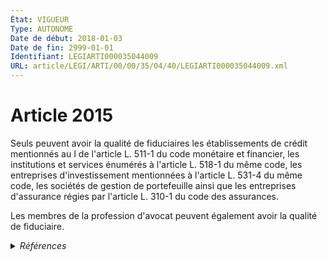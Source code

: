 ```yaml
---
État: VIGUEUR
Type: AUTONOME
Date de début: 2018-01-03
Date de fin: 2999-01-01
Identifiant: LEGIARTI000035044009
URL: article/LEGI/ARTI/00/00/35/04/40/LEGIARTI000035044009.xml
---
```


<h1>Article 2015</h1>

Seuls peuvent avoir la qualité de fiduciaires les établissements de crédit
mentionnés au I de l'article L. 511-1 du code monétaire et financier, les
institutions et services énumérés à l'article L. 518-1 du même code, les
entreprises d'investissement mentionnées à l'article L. 531-4 du même code, les
sociétés de gestion de portefeuille ainsi que les entreprises d'assurance régies
par l'article L. 310-1 du code des assurances.<br />

Les membres de la profession d'avocat peuvent également avoir la qualité de
fiduciaire.


<details>
  <summary><em>Références</em></summary>

  <h2>Articles faisant référence à l'article</h2>
  
  <ul>
    <li>
      <a href="https://legal.tricoteuses.fr//redirection/LEGIARTI000006796291?vers=git&vers=legifrance">Code des assurances - article L310-1 AUTONOME MODIFIE, en vigueur du 1990-07-01 au 1994-07-01</a> CITATION cible
    </li>
    <li>
      <a href="https://legal.tricoteuses.fr//redirection/LEGIARTI000022274643?vers=git&vers=legifrance">Code des assurances - article L310-1 AUTONOME MODIFIE, en vigueur du 2010-05-08 au 2016-01-01</a> CITATION cible
    </li>
    <li>
      <a href="https://legal.tricoteuses.fr//redirection/LEGIARTI000028635293?vers=git&vers=legifrance">Code monétaire et financier - article L511-1 AUTONOME MODIFIE, en vigueur du 2014-02-22 au 2015-05-23</a> CITATION cible
    </li>
    <li>
      <a href="https://legal.tricoteuses.fr//redirection/LEGIARTI000006654292?vers=git&vers=legifrance">Code monétaire et financier - article L511-1 AUTONOME MODIFIE, en vigueur du 2001-01-01 au 2014-01-01</a> CITATION cible
    </li>
    <li>
      <a href="https://legal.tricoteuses.fr//redirection/LEGIARTI000006656620?vers=git&vers=legifrance">Code monétaire et financier - article L518-1 AUTONOME MODIFIE, en vigueur du 2001-01-01 au 2001-05-16</a> CITATION cible
    </li>
    <li>
      <a href="https://legal.tricoteuses.fr//redirection/LEGIARTI000006656621?vers=git&vers=legifrance">Code monétaire et financier - article L518-1 AUTONOME MODIFIE, en vigueur du 2001-05-16 au 2003-08-02</a> CITATION cible
    </li>
    <li>
      <a href="https://legal.tricoteuses.fr//redirection/LEGIARTI000006656622?vers=git&vers=legifrance">Code monétaire et financier - article L518-1 AUTONOME MODIFIE, en vigueur du 2003-08-02 au 2005-05-07</a> CITATION cible
    </li>
    <li>
      <a href="https://legal.tricoteuses.fr//redirection/LEGIARTI000006656623?vers=git&vers=legifrance">Code monétaire et financier - article L518-1 AUTONOME MODIFIE, en vigueur du 2005-05-07 au 2005-12-31</a> CITATION cible
    </li>
    <li>
      <a href="https://legal.tricoteuses.fr//redirection/LEGIARTI000006656624?vers=git&vers=legifrance">Code monétaire et financier - article L518-1 AUTONOME MODIFIE, en vigueur du 2005-12-31 au 2008-08-06</a> CITATION cible
    </li>
    <li>
      <a href="https://legal.tricoteuses.fr//redirection/LEGIARTI000006657106?vers=git&vers=legifrance">Code monétaire et financier - article L531-4 AUTONOME MODIFIE, en vigueur du 2001-01-01 au 2001-05-16</a> CITATION cible
    </li>
    <li>
      <a href="https://legal.tricoteuses.fr//redirection/LEGIARTI000006657107?vers=git&vers=legifrance">Code monétaire et financier - article L531-4 AUTONOME MODIFIE, en vigueur du 2001-05-16 au 2018-01-03</a> CITATION cible
    </li>
    <li>
      <a href="https://legal.tricoteuses.fr//redirection/LEGIARTI000027643748?vers=git&vers=legifrance">Code monétaire et financier - article L511-1 AUTONOME MODIFIE, en vigueur du 2014-01-01 au 2014-02-22</a> CITATION cible
    </li>
    <li>
      <a href="https://legal.tricoteuses.fr//redirection/LEGIARTI000006796294?vers=git&vers=legifrance">Code des assurances - article L310-1 AUTONOME MODIFIE, en vigueur du 1995-01-01 au 2010-05-08</a> CITATION cible
    </li>
    <li>
      <a href="https://legal.tricoteuses.fr//redirection/LEGIARTI000034386700?vers=git&vers=legifrance">Code des assurances - article L310-1 AUTONOME VIGUEUR, en vigueur depuis le 2017-04-08</a> CITATION cible
    </li>
    <li>
      <a href="https://legal.tricoteuses.fr//redirection/LEGIARTI000006796289?vers=git&vers=legifrance">Code des assurances - article L310-1 AUTONOME MODIFIE, en vigueur du 1976-07-21 au 1981-01-08</a> CITATION cible
    </li>
    <li>
      <a href="https://legal.tricoteuses.fr//redirection/LEGIARTI000006796290?vers=git&vers=legifrance">Code des assurances - article L310-1 AUTONOME MODIFIE, en vigueur du 1981-01-08 au 1990-07-01</a> CITATION cible
    </li>
    <li>
      <a href="https://legal.tricoteuses.fr//redirection/LEGIARTI000006796292?vers=git&vers=legifrance">Code des assurances - article L310-1 AUTONOME MODIFIE, en vigueur du 1994-07-01 au 1994-08-10</a> CITATION cible
    </li>
    <li>
      <a href="https://legal.tricoteuses.fr//redirection/LEGIARTI000030623378?vers=git&vers=legifrance">Code monétaire et financier - article L511-1 AUTONOME MODIFIE, en vigueur du 2015-05-23 au 2021-06-26</a> CITATION cible
    </li>
    <li>
      <a href="https://legal.tricoteuses.fr//redirection/LEGIARTI000020142938?vers=git&vers=legifrance">Code monétaire et financier - article L518-1 AUTONOME MODIFIE, en vigueur du 2009-01-24 au 2010-05-01</a> CITATION cible
    </li>
    <li>
      <a href="https://legal.tricoteuses.fr//redirection/LEGIARTI000035042804?vers=git&vers=legifrance">Code monétaire et financier - article L531-4 AUTONOME MODIFIE, en vigueur du 2018-01-03 au 2021-06-26</a> CITATION cible
    </li>
    <li>
      <a href="https://legal.tricoteuses.fr//redirection/LEGIARTI000022175480?vers=git&vers=legifrance">Code monétaire et financier - article L518-1 AUTONOME VIGUEUR, en vigueur depuis le 2010-05-01</a> CITATION cible
    </li>
    <li>
      <a href="https://legal.tricoteuses.fr//redirection/LEGIARTI000019300483?vers=git&vers=legifrance">Code monétaire et financier - article L518-1 AUTONOME MODIFIE, en vigueur du 2008-08-06 au 2009-01-24</a> CITATION cible
    </li>
    <li>
      <a href="https://legal.tricoteuses.fr//redirection/LEGIARTI000043706789?vers=git&vers=legifrance">Code monétaire et financier - article L511-1 AUTONOME VIGUEUR, en vigueur depuis le 2021-06-26</a> CITATION cible
    </li>
    <li>
      <a href="https://legal.tricoteuses.fr//redirection/LEGIARTI000043706826?vers=git&vers=legifrance">Code monétaire et financier - article L531-4 AUTONOME VIGUEUR, en vigueur depuis le 2021-06-26</a> CITATION cible
    </li>
    <li>
      <a href="https://legal.tricoteuses.fr//redirection/LEGIARTI000006796293?vers=git&vers=legifrance">Code des assurances - article L310-1 AUTONOME MODIFIE, en vigueur du 1994-08-10 au 1995-01-01</a> CITATION cible
    </li>
    <li>
      <a href="https://legal.tricoteuses.fr//redirection/LEGIARTI000030437612?vers=git&vers=legifrance">Code des assurances - article L310-1 AUTONOME MODIFIE, en vigueur du 2016-01-01 au 2017-04-08</a> CITATION cible
    </li>
    <li>
      <a href="https://legal.tricoteuses.fr//redirection/LEGIARTI000035014381?vers=git&vers=legifrance">Ordonnance n° 2017-1107 du 22 juin 2017 relative aux marchés d'instruments financiers et à la séparation du régime juridique des sociétés de gestion de portefeuille de celui des entreprises d'investissement - article 17 ENTIEREMENT_MODIF</a> MODIFIE source
    </li>
  </ul>
  
  <h2>Références faites par l'article</h2>
  
  <ul>
    <li>
      2007-02-19 CITATION cible <a href="https://legal.tricoteuses.fr//redirection/LEGIARTI000019288910?vers=git&vers=legifrance">Loi n° 2007-211 du 19 février 2007 instituant la fiducie (1). - article 12 AUTONOME VIGUEUR, en vigueur depuis le 2009-02-01</a>
    </li>
    <li>
      2016-12-21 CITATION cible <a href="https://legal.tricoteuses.fr//redirection/LEGIARTI000033666808?vers=git&vers=legifrance">Décret n° 2016-1793 du 21 décembre 2016 relatif à la désignation par le service TRACFIN des personnes ou opérations présentant un risque important de blanchiment et de financement du terrorisme - article 1 ENTIEREMENT_MODIF</a>
    </li>
    <li>
      2017-06-22 MODIFIE cible <a href="https://legal.tricoteuses.fr//redirection/LEGIARTI000035014381?vers=git&vers=legifrance">Ordonnance n° 2017-1107 du 22 juin 2017 relative aux marchés d'instruments financiers et à la séparation du régime juridique des sociétés de gestion de portefeuille de celui des entreprises d'investissement - article 17 ENTIEREMENT_MODIF</a>
    </li>
    <li>
      2999-01-01 CONCORDE source <a href="https://legal.tricoteuses.fr//redirection/LEGIARTI000006448132?vers=git&vers=legifrance">Code civil - article 2292 AUTONOME TRANSFERE, en vigueur du 2004-06-01 au 2006-03-24</a>
    </li>
    <li>
      2999-01-01 CONCORDANCE cible <a href="https://legal.tricoteuses.fr//redirection/LEGIARTI000006448133?vers=git&vers=legifrance">Code civil - article 2292 AUTONOME MODIFIE, en vigueur du 2006-03-24 au 2022-01-01</a>
    </li>
    <li>
      2999-01-01 CITATION cible <a href="https://legal.tricoteuses.fr//redirection/LEGIARTI000041578078?vers=git&vers=legifrance">Code monétaire et financier - article L561-25 AUTONOME VIGUEUR, en vigueur depuis le 2020-02-14</a>
    </li>
    <li>
      2999-01-01 CITATION cible <a href="https://legal.tricoteuses.fr//redirection/LEGIARTI000036821894?vers=git&vers=legifrance">Code monétaire et financier - article R561-36-1 AUTONOME VIGUEUR, en vigueur depuis le 2018-10-01</a>
    </li>
    <li>
      2999-01-01 CITATION cible <a href="https://legal.tricoteuses.fr//redirection/LEGIARTI000033668259?vers=git&vers=legifrance">Code monétaire et financier - article R561-37-1 AUTONOME TRANSFERE, en vigueur du 2017-01-01 au 2018-10-01</a>
    </li>
    <li>
      2999-01-01 CITATION source <a href="https://legal.tricoteuses.fr//redirection/LEGIARTI000006654292?vers=git&vers=legifrance">Code monétaire et financier - article L511-1 AUTONOME MODIFIE, en vigueur du 2001-01-01 au 2014-01-01</a>
    </li>
    <li>
      2999-01-01 CITATION source <a href="https://legal.tricoteuses.fr//redirection/LEGIARTI000006656620?vers=git&vers=legifrance">Code monétaire et financier - article L518-1 AUTONOME MODIFIE, en vigueur du 2001-01-01 au 2001-05-16</a>
    </li>
    <li>
      2999-01-01 CITATION source <a href="https://legal.tricoteuses.fr//redirection/LEGIARTI000006657106?vers=git&vers=legifrance">Code monétaire et financier - article L531-4 AUTONOME MODIFIE, en vigueur du 2001-01-01 au 2001-05-16</a>
    </li>
    <li>
      2999-01-01 CITATION source <a href="https://legal.tricoteuses.fr//redirection/LEGIARTI000006796289?vers=git&vers=legifrance">Code des assurances - article L310-1 AUTONOME MODIFIE, en vigueur du 1976-07-21 au 1981-01-08</a>
    </li>
  </ul>
</details>
